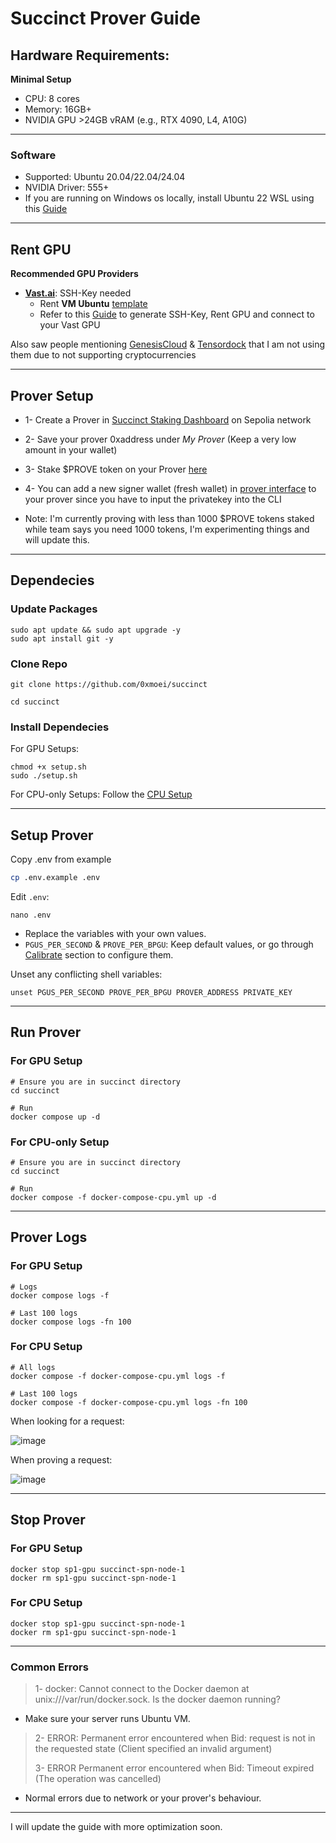 # Succinct Prover Guide

## Hardware Requirements:
**Minimal Setup**
* CPU: 8 cores
* Memory: 16GB+
* NVIDIA GPU >24GB vRAM (e.g., RTX 4090, L4, A10G)

---

### Software
* Supported: Ubuntu 20.04/22.04/24.04
* NVIDIA Driver: 555+
* If you are running on Windows os locally, install Ubuntu 22 WSL using this [Guide](https://github.com/0xmoei/Install-Linux-on-Windows)

---

## Rent GPU

**Recommended GPU Providers**
* **[Vast.ai](https://cloud.vast.ai/?ref_id=62897&creator_id=62897&name=Ubuntu%2022.04%20VM)**: SSH-Key needed
  * Rent **VM Ubuntu** [template](https://cloud.vast.ai/?ref_id=62897&creator_id=62897&name=Ubuntu%2022.04%20VM)
  * Refer to this [Guide](https://github.com/0xmoei/Rent-and-Config-GPU) to generate SSH-Key, Rent GPU and connect to your Vast GPU
 
Also saw people mentioning [GenesisCloud](https://id.genesiscloud.com/signin/) & [Tensordock](https://dashboard.tensordock.com/deploy) that I am not using them due to not supporting cryptocurrencies

---

## Prover Setup
* 1- Create a Prover in [Succinct Staking Dashboard](https://staking.sepolia.succinct.xyz/prover) on Sepolia network
* 2- Save your prover 0xaddress under *My Prover* (Keep a very low amount in your wallet)
* 3- Stake $PROVE token on your Prover [here](https://staking.sepolia.succinct.xyz/)
* 4- You can add a new signer wallet (fresh wallet) in [prover interface](https://staking.sepolia.succinct.xyz/prover) to your prover since you have to input the privatekey into the CLI


* Note: I'm currently proving with less than 1000 $PROVE tokens staked while team says you need 1000 tokens, I'm experimenting things and will update this.

---

## Dependecies
### Update Packages
```
sudo apt update && sudo apt upgrade -y
sudo apt install git -y
```

### Clone Repo
```
git clone https://github.com/0xmoei/succinct

cd succinct
```

### Install Dependecies
For GPU Setups:
```
chmod +x setup.sh
sudo ./setup.sh
```

For CPU-only Setups:
Follow the [CPU Setup](https://github.com/0xmoei/succinct/blob/main/CPU-Setup.md)

---

## Setup Prover
Copy .env from example
```bash
cp .env.example .env
```
Edit `.env`:
```
nano .env
```
* Replace the variables with your own values.
* `PGUS_PER_SECOND` & `PROVE_PER_BPGU`: Keep default values, or go through [Calibrate](#calibrate-prover) section to configure them.

Unset any conflicting shell variables:
```
unset PGUS_PER_SECOND PROVE_PER_BPGU PROVER_ADDRESS PRIVATE_KEY
```

---

## Run Prover
### For GPU Setup
```console
# Ensure you are in succinct directory
cd succinct

# Run
docker compose up -d
```

### For CPU-only Setup
```console
# Ensure you are in succinct directory
cd succinct

# Run
docker compose -f docker-compose-cpu.yml up -d
```

---

## Prover Logs

### For GPU Setup
```console
# Logs
docker compose logs -f

# Last 100 logs
docker compose logs -fn 100
```

### For CPU Setup
```console
# All logs
docker compose -f docker-compose-cpu.yml logs -f

# Last 100 logs
docker compose -f docker-compose-cpu.yml logs -fn 100
```

When looking for a request:

![image](https://github.com/user-attachments/assets/9945cdd4-0b99-4dfd-ad75-ad156bc6410e)


When proving a request:

![image](https://github.com/user-attachments/assets/596d1c1a-213c-4d71-8585-58a2e5439f92)


---

## Stop Prover
### For GPU Setup
```console
docker stop sp1-gpu succinct-spn-node-1
docker rm sp1-gpu succinct-spn-node-1
```

### For CPU Setup
```console
docker stop sp1-gpu succinct-spn-node-1
docker rm sp1-gpu succinct-spn-node-1
```


---

### Common Errors
> 1- docker: Cannot connect to the Docker daemon at unix:///var/run/docker.sock. Is the docker daemon running?

* Make sure your server runs Ubuntu VM.


> 2- ERROR:  Permanent error encountered when Bid: request is not in the requested state (Client specified an invalid argument)
>
> 3- ERROR  Permanent error encountered when Bid: Timeout expired (The operation was cancelled)

* Normal errors due to network or your prover's behaviour.

---

I will update the guide with more optimization soon.
